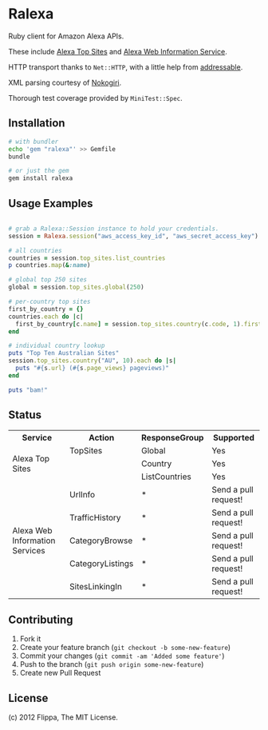 Ralexa
======

Ruby client for Amazon Alexa APIs.

These include [Alexa Top Sites][1] and [Alexa Web Information Service][2].

HTTP transport thanks to `Net::HTTP`,
with a little help from [addressable][3].

XML parsing courtesy of [Nokogiri][4].

Thorough test coverage provided by `MiniTest::Spec`.

[1]: http://aws.amazon.com/awis/
[2]: http://aws.amazon.com/alexatopsites/
[3]: https://github.com/sporkmonger/addressable
[4]: http://nokogiri.org/


Installation
------------

```sh
# with bundler
echo 'gem "ralexa"' >> Gemfile
bundle

# or just the gem
gem install ralexa
```


Usage Examples
--------------

```ruby

# grab a Ralexa::Session instance to hold your credentials.
session = Ralexa.session("aws_access_key_id", "aws_secret_access_key")

# all countries
countries = session.top_sites.list_countries
p countries.map(&:name)

# global top 250 sites
global = session.top_sites.global(250)

# per-country top sites
first_by_country = {}
countries.each do |c|
  first_by_country[c.name] = session.top_sites.country(c.code, 1).first.url
end

# individual country lookup
puts "Top Ten Australian Sites"
session.top_sites.country("AU", 10).each do |s|
  puts "#{s.url} (#{s.page_views} pageviews)"
end

puts "bam!"
```


Status
------

<table>
  <tr>
    <th>Service</th>
    <th>Action</th>
    <th>ResponseGroup</th>
    <th>Supported</th>
  </tr>
  <tr>
    <td rowspan="3">Alexa Top Sites</th>
    <td>TopSites</th>
    <td>Global</th>
    <td>Yes</th>
  </tr>
  <tr>
    <td></th>
    <td>Country</th>
    <td>Yes</th>
  </tr>
  <tr>
    <td></th>
    <td>ListCountries</th>
    <td>Yes</th>
  </tr>
  <tr>
    <td rowspan="5">Alexa Web Information Services</th>
    <td>UrlInfo</th>
    <td>*</th>
    <td>Send a pull request!</th>
  </tr>
  <tr>
    <td>TrafficHistory</th>
    <td>*</th>
    <td>Send a pull request!</th>
  </tr>
  <tr>
    <td>CategoryBrowse</th>
    <td>*</th>
    <td>Send a pull request!</th>
  </tr>
  <tr>
    <td>CategoryListings</th>
    <td>*</th>
    <td>Send a pull request!</th>
  </tr>
  <tr>
    <td>SitesLinkingIn</th>
    <td>*</th>
    <td>Send a pull request!</th>
  </tr>
</table>


Contributing
------------

1. Fork it
2. Create your feature branch (`git checkout -b some-new-feature`)
3. Commit your changes (`git commit -am 'Added some feature'`)
4. Push to the branch (`git push origin some-new-feature`)
5. Create new Pull Request

License
-------

(c) 2012 Flippa, The MIT License.

